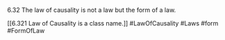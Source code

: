 6.32 The law of causality is not a law but the form of a law.

[[6.321 Law of Causality is a class name.]]
#LawOfCausality #Laws #form #FormOfLaw